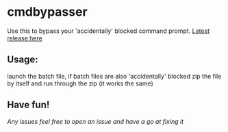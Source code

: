 # cmdbypasser
Use this to bypass your 'accidentally' blocked command prompt.
[Latest release here]()


## Usage:
launch the batch file, if batch files are also 'accidentally' blocked zip the file by itself and run through the zip 
(it works the same)

## Have fun!
*Any issues feel free to open an issue and have a go at fixing it*
